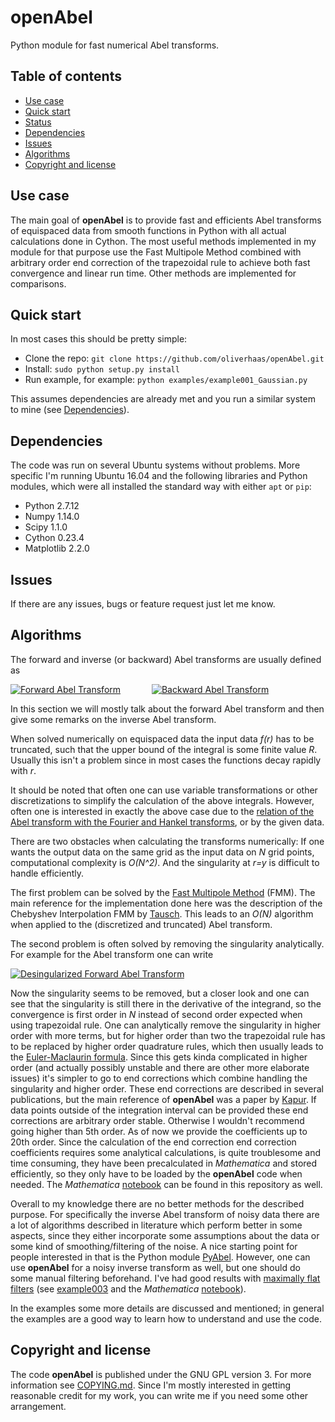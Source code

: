 
# openAbel
Python module for fast numerical Abel transforms.


## Table of contents

- [Use case](#use-case)
- [Quick start](#quick-start)
- [Status](#status)
- [Dependencies](#dependencies)
- [Issues](#issues)
- [Algorithms](#algorithms)
- [Copyright and license](#copyright-and-license)


## Use case

The main goal of **openAbel** is to provide fast and efficients Abel transforms of equispaced data
from smooth functions in Python with all actual calculations done in Cython. 
The most useful methods implemented in my module for that purpose use the Fast Multipole Method combined with
arbitrary order end correction of the trapezoidal rule to achieve both fast convergence and linear run time. Other methods are implemented
for comparisons.



## Quick start

In most cases this should be pretty simple:

- Clone the repo: `git clone https://github.com/oliverhaas/openAbel.git`
- Install: `sudo python setup.py install`
- Run example, for example: `python examples/example001_Gaussian.py`

This assumes dependencies are already met and you run a similar system to mine (see [Dependencies](#dependencies)).


## Dependencies

The code was run on several Ubuntu systems without problems. More specific I'm running Ubuntu 16.04 and the following libraries and
Python modules, which were all installed the standard way with either `apt` or `pip`:
- Python 2.7.12
- Numpy 1.14.0
- Scipy 1.1.0
- Cython 0.23.4
- Matplotlib 2.2.0


## Issues

If there are any issues, bugs or feature request just let me know.

## Algorithms

The forward and inverse (or backward) Abel transforms are usually defined as

<a href="https://www.codecogs.com/eqnedit.php?latex=F(y)=2\int_y^\infty\frac{f(r)r}{\sqrt{r^2-y^2}}dr" target="_blank">
<img src="https://latex.codecogs.com/gif.latex?F(y)=2\int_y^\infty\frac{f(r)r}{\sqrt{r^2-y^2}}dr" title="Forward Abel Transform" /></a>
&emsp;&emsp;&emsp;
<a href="https://www.codecogs.com/eqnedit.php?latex=f(r)=-\frac{1}{\pi}\int_r^\infty\frac{F'(y)}{\sqrt{y^2-r^2}}dy" target="_blank">
<img src="https://latex.codecogs.com/gif.latex?f(r)=-\frac{1}{\pi}\int_r^\infty\frac{F'(y)}{\sqrt{y^2-r^2}}dy" title="Backward Abel Transform" /></a>

In this section we will mostly talk about the forward Abel transform and then give some remarks on the inverse Abel transform.

When solved numerically on equispaced data the input data *f(r)* has to be truncated, such that the upper bound of the integral is some
finite value *R*. Usually this isn't a problem since in most cases the functions decay rapidly with *r*. 

It should be noted that often one can use variable transformations or other discretizations to simplify the calculation of the above
integrals. However, often one is interested in exactly the above case due to the 
[relation of the Abel transform with the Fourier and Hankel transforms](https://en.wikipedia.org/wiki/Abel_transform#Relationship_to_the_Fourier_and_Hankel_transforms), 
or by the given data.

There are two obstacles when calculating the transforms numerically: If one wants the output data on the same grid as the input data on *N*
grid points, computational complexity is *O(N^2)*. And the singularity at *r=y* is difficult to handle efficiently.

The first problem can be solved by the [Fast Multipole Method](https://en.wikipedia.org/wiki/Fast_multipole_method) (FMM). The main reference
for the implementation done here was the description of the Chebyshev Interpolation FMM by [Tausch](https://link.springer.com/chapter/10.1007/978-3-642-25670-7_6).
This leads to an *O(N)* algorithm when applied to the (discretized and truncated) Abel transform.

The second problem is often solved by removing the singularity analytically. For example for the Abel transform one can write

<a href="https://www.codecogs.com/eqnedit.php?latex=F(y)=2\int_y^\infty\frac{(f(r)-f(y))r}{\sqrt{r^2-y^2}}dr+f(y)\sqrt{R^2-y^2}" target="_blank">
<img src="https://latex.codecogs.com/gif.latex?F(y)=2\int_y^\infty\frac{(f(r)-f(y))r}{\sqrt{r^2-y^2}}dr+f(y)\sqrt{R^2-y^2}" title="Desingularized Forward Abel Transform" /></a>

Now the singularity seems to be removed, but a closer look and one can see that the singularity is still there in the derivative of the
integrand, so the convergence is first order in *N* instead of second order expected when using trapezoidal rule. One can analytically remove the
singularity in higher order with more terms, but for higher order than two the  trapezoidal rule has to be replaced by higher order quadrature rules, which then
usually leads to the [Euler-Maclaurin formula](https://en.wikipedia.org/wiki/Euler%E2%80%93Maclaurin_formula). Since this gets kinda
complicated in higher order (and actually possibly unstable and there are other more elaborate issues) it's simpler 
to go to end corrections which combine handling the singularity and higher order.
These end corrections are described in several publications, but the main reference of **openAbel** was a paper by [Kapur](https://epubs.siam.org/doi/abs/10.1137/S0036142995287847).
If data points outside of the integration interval can be provided these end corrections are arbitrary order stable. Otherwise I wouldn't
recommend going higher than 5th order. As of now we provide the coefficients up to 20th order.
Since the calculation of the end correction end correction coefficients requires some analytical calculations, is quite troublesome and time consuming, 
they have been precalculated in *Mathematica* and stored efficiently, so they only have to be loaded by the **openAbel** code
when needed. The *Mathematica* [notebook](add/calcEndCorr.nb) can be found in this repository as well.

Overall to my knowledge there are no better methods for the described purpose.
For specifically the inverse Abel transform of noisy data there are a lot of algorithms described in literature which perform better in
some aspects, since they either incorporate some assumptions about the data or some kind of smoothing/filtering of the noise. A nice
starting point for people interested in that is the Python module [PyAbel](https://github.com/PyAbel/PyAbel). However, one can use 
**openAbel** for a noisy inverse transform as well, but one should do some manual filtering beforehand. I've had good results with
[maximally flat filters](https://ieeexplore.ieee.org/document/7944698/) (see [example003](examples/example003_inverse.py) 
and the *Mathematica* [notebook](add/calcMaxFlat.nb)).

In the examples some more details are discussed and mentioned; in general the examples are a good way to learn how to understand and
use the code.


## Copyright and license

The code **openAbel** is published under the GNU GPL version 3. For more information see [COPYING.md](COPYING.md). 
Since I'm mostly interested in getting reasonable credit for my work, you can write me if you need some other arrangement.





